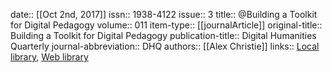 date:: [[Oct 2nd, 2017]]
issn:: 1938-4122
issue:: 3
title:: @Building a Toolkit for Digital Pedagogy
volume:: 011
item-type:: [[journalArticle]]
original-title:: Building a Toolkit for Digital Pedagogy
publication-title:: Digital Humanities Quarterly
journal-abbreviation:: DHQ
authors:: [[Alex Christie]]
links:: [Local library](zotero://select/groups/2386895/items/WWRHLWNF), [Web library](https://www.zotero.org/groups/2386895/items/WWRHLWNF)
